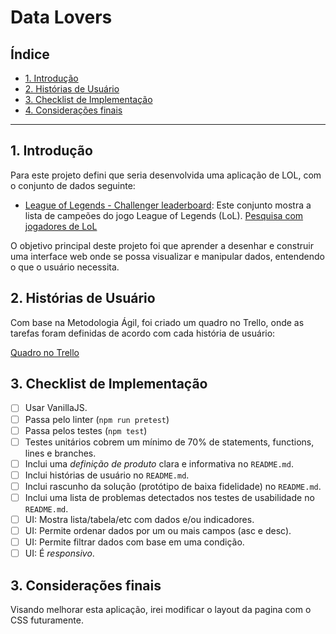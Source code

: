 # Data Lovers

## Índice

* [1. Introdução](#1-Introdução)
* [2. Histórias de Usuário ](#2-Histórias-de-Usuário)
* [3. Checklist de Implementação](#3-Checklist-de-Implementação)
* [4. Considerações finais](#4-considerações-finais)

***

## 1. Introdução

Para este projeto defini que seria desenvolvida uma aplicação de LOL, 
com o conjunto de dados seguinte:

* [League of Legends - Challenger leaderboard](src/data/lol/lol.json): Este
  conjunto mostra a lista de campeões do jogo League of Legends
  (LoL).
  [Pesquisa com jogadores de LoL](src/data/lol/README.pt-BR.md)

O objetivo principal deste projeto foi que aprender a  desenhar e construir uma
interface web onde se possa visualizar e manipular dados, entendendo o que o
usuário necessita.

## 2. Histórias de Usuário
 
  Com base na Metodologia Ágil, foi criado um quadro no Trello, onde as tarefas foram definidas de acordo com 
  cada história de usuário:

 [Quadro no Trello](src/card-imgs/printHU.jpg)

## 3. Checklist de Implementação

* [ ] Usar VanillaJS.
* [ ] Passa pelo linter (`npm run pretest`)
* [ ] Passa pelos testes (`npm test`)
* [ ] Testes unitários cobrem um mínimo de 70% de statements, functions, lines e
  branches.
* [ ] Inclui uma _definição de produto_ clara e informativa no `README.md`.
* [ ] Inclui histórias de usuário no `README.md`.
* [ ] Inclui rascunho da solução (protótipo de baixa fidelidade) no `README.md`.
* [ ] Inclui uma lista de problemas detectados nos testes de usabilidade no
  `README.md`.
* [ ] UI: Mostra lista/tabela/etc com dados e/ou indicadores.
* [ ] UI: Permite ordenar dados por um ou mais campos (asc e desc).
* [ ] UI: Permite filtrar dados com base em uma condição.
* [ ] UI: É _responsivo_.

## 3. Considerações finais

Visando melhorar esta aplicação, irei modificar o layout da pagina com o CSS futuramente. 

